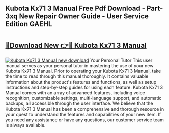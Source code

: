 ## Kubota Kx71 3 Manual Free Pdf Download - Part-3xq New Repair Owner Guide - User Service Edition GAEHL

# <h2><a href="http://bc8896.oget.top/?id=Kubota+Kx71+3+Manual">🔗Download New 👉🔴 Kubota Kx71 3 Manual</a></h2>

[![Kubota Kx71 3 Manual new download](https://i.imgur.com/5g1atiW.png)](http://bc8896.oget.top/?id=Kubota+Kx71+3+Manual)
Your Personal Tutor This user manual serves as your personal tutor in mastering the use of your new Kubota Kx71 3 Manual. Prior to operating your Kubota Kx71 3 Manual, take the time to read through this manual thoroughly. It contains valuable information about the product's features and functions, as well as setup instructions and step-by-step guides for using each feature. Kubota Kx71 3 Manual comes with an array of advanced features, including voice recognition, customizable settings, multi-language support, and automatic backups, all accessible through the user interface. We believe that the Kubota Kx71 3 Manual has been a comprehensive and thorough resource in your quest to understand the features and capabilities of your new item. If you need any assistance or have any questions, our customer service team is always available.
